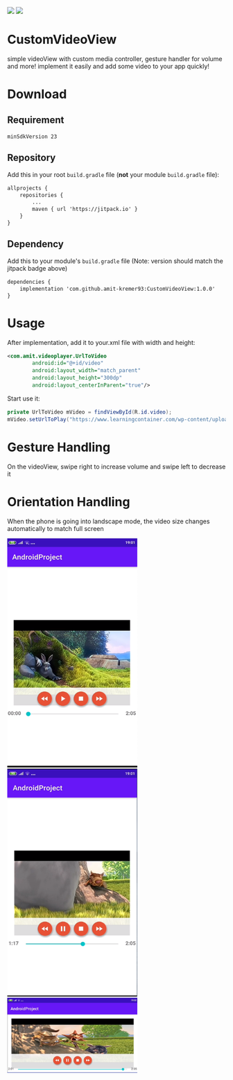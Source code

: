 <p float="left">
<img src="https://upload.wikimedia.org/wikipedia/commons/thumb/d/d7/Android_robot.svg/1200px-Android_robot.svg.png"  width="250">
<img src="https://cdn.pixabay.com/photo/2016/02/01/12/33/play-1173551_1280.png"  width="250"><br>
</p>

# CustomVideoView

simple videoView with custom media controller, gesture handler for volume and more! implement it easily and add some video to your app quickly!<br>

# Download
## Requirement
```
minSdkVersion 23
```
## Repository
Add this in your root `build.gradle` file (**not** your module `build.gradle` file):
```
allprojects {
	repositories {
		...
		maven { url 'https://jitpack.io' }
	}
}
```
## Dependency
Add this to your module's `build.gradle` file (Note: version should match the jitpack badge above)
```
dependencies {
	implementation 'com.github.amit-kremer93:CustomVideoView:1.0.0'
}
```

# Usage
After implementation, add it to your.xml file with width and height:
```xml
<com.amit.videoplayer.UrlToVideo
        android:id="@+id/video"
        android:layout_width="match_parent"
        android:layout_height="300dp"
        android:layout_centerInParent="true"/>
```
Start use it:
```Java
private UrlToVideo mVideo = findViewById(R.id.video);
mVideo.setUrlToPlay("https://www.learningcontainer.com/wp-content/uploads/2020/05/sample-mp4-file.mp4");
```
# Gesture Handling
On the videoView, swipe right to increase volume and swipe left to decrease it

# Orientation Handling
When the phone is going into landscape mode, the video size changes automatically to match full screen
<p float="left">
<img src="pictures/1.png"  width="300">
<img src="pictures/2.png"  width="300">
<img src="pictures/3.png"  width="300">
</p>
